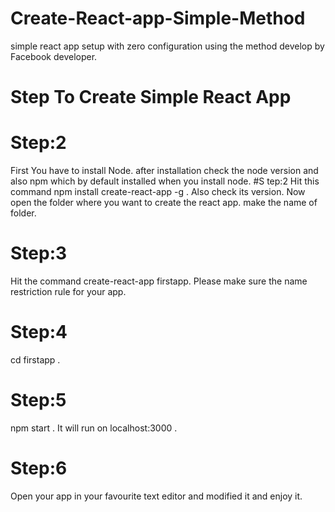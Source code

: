 #              Create-React-app-Simple-Method
simple react app setup with zero configuration using the method develop by Facebook developer.
# Step To Create Simple React App
# Step:2
First You have to install Node. 
after installation check the node version and also npm which by default installed when you install node.
#S tep:2 
Hit this command npm install create-react-app -g .
Also check its version.
Now open the folder where you want to create the react app.
make the name of folder.
# Step:3
Hit the command create-react-app firstapp.
Please make sure the name restriction rule for your app.
# Step:4
cd firstapp .
# Step:5 
npm start .
It will run on localhost:3000 .
# Step:6 
Open your app in your favourite text editor and modified it and enjoy it.
 
 
